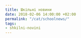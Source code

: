 ```yaml
---
title: Шкільні новини
date: 2018-02-06 14:00:00 +02:00
permalink: "/cat/schoolnews/"
tags:
- shkilni-novini
---
```



